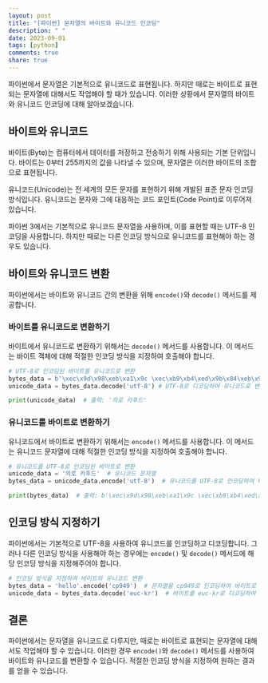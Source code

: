 ```yaml
---
layout: post
title: "[파이썬] 문자열의 바이트와 유니코드 인코딩"
description: " "
date: 2023-09-01
tags: [python]
comments: true
share: true
---
```


파이썬에서 문자열은 기본적으로 유니코드로 표현됩니다. 하지만 때로는 바이트로 표현되는 문자열에 대해서도 작업해야 할 때가 있습니다. 이러한 상황에서 문자열의 바이트와 유니코드 인코딩에 대해 알아보겠습니다.

## 바이트와 유니코드

바이트(Byte)는 컴퓨터에서 데이터를 저장하고 전송하기 위해 사용되는 기본 단위입니다. 바이트는 0부터 255까지의 값을 나타낼 수 있으며, 문자열은 이러한 바이트의 조합으로 표현됩니다.

유니코드(Unicode)는 전 세계의 모든 문자를 표현하기 위해 개발된 표준 문자 인코딩 방식입니다. 유니코드는 문자와 그에 대응하는 코드 포인트(Code Point)로 이루어져 있습니다.

파이썬 3에서는 기본적으로 유니코드 문자열을 사용하며, 이를 표현할 때는 UTF-8 인코딩을 사용합니다. 하지만 때로는 다른 인코딩 방식으로 유니코드를 표현해야 하는 경우도 있습니다.

## 바이트와 유니코드 변환

파이썬에서는 바이트와 유니코드 간의 변환을 위해 `encode()`와 `decode()` 메서드를 제공합니다.

### 바이트를 유니코드로 변환하기

바이트에서 유니코드로 변환하기 위해서는 `decode()` 메서드를 사용합니다. 이 메서드는 바이트 객체에 대해 적절한 인코딩 방식을 지정하여 호출해야 합니다.

```python
# UTF-8로 인코딩된 바이트를 유니코드로 변환
bytes_data = b'\xec\x9d\x98\xeb\xa1\x9c \xec\xb9\xb4\xed\x9b\x84\xeb\x93\x9c' # UTF-8로 인코딩된 바이트
unicode_data = bytes_data.decode('utf-8') # UTF-8로 디코딩하여 유니코드로 변환

print(unicode_data)  # 출력: '의로 카후드'
```

### 유니코드를 바이트로 변환하기

유니코드에서 바이트로 변환하기 위해서는 `encode()` 메서드를 사용합니다. 이 메서드는 유니코드 문자열에 대해 적절한 인코딩 방식을 지정하여 호출해야 합니다.

```python
# 유니코드를 UTF-8로 인코딩된 바이트로 변환
unicode_data = '의로 카후드'  # 유니코드 문자열
bytes_data = unicode_data.encode('utf-8')  # 유니코드를 UTF-8로 인코딩하여 바이트로 변환

print(bytes_data)  # 출력: b'\xec\x9d\x98\xeb\xa1\x9c \xec\xb9\xb4\xed\x9b\x84\xeb\x93\x9c'
```

## 인코딩 방식 지정하기

파이썬에서는 기본적으로 UTF-8을 사용하여 유니코드를 인코딩하고 디코딩합니다. 그러나 다른 인코딩 방식을 사용해야 하는 경우에는 `encode()` 및 `decode()` 메서드에 해당 인코딩 방식을 지정해주어야 합니다.

```python
# 인코딩 방식을 지정하여 바이트와 유니코드 변환
bytes_data = 'hello'.encode('cp949')  # 문자열을 cp949로 인코딩하여 바이트로 변환
unicode_data = bytes_data.decode('euc-kr')  # 바이트를 euc-kr로 디코딩하여 유니코드로 변환
```

## 결론

파이썬에서는 문자열을 유니코드로 다루지만, 때로는 바이트로 표현되는 문자열에 대해서도 작업해야 할 수 있습니다. 이러한 경우 `encode()`와 `decode()` 메서드를 사용하여 바이트와 유니코드를 변환할 수 있습니다. 적절한 인코딩 방식을 지정하여 원하는 결과를 얻을 수 있습니다.